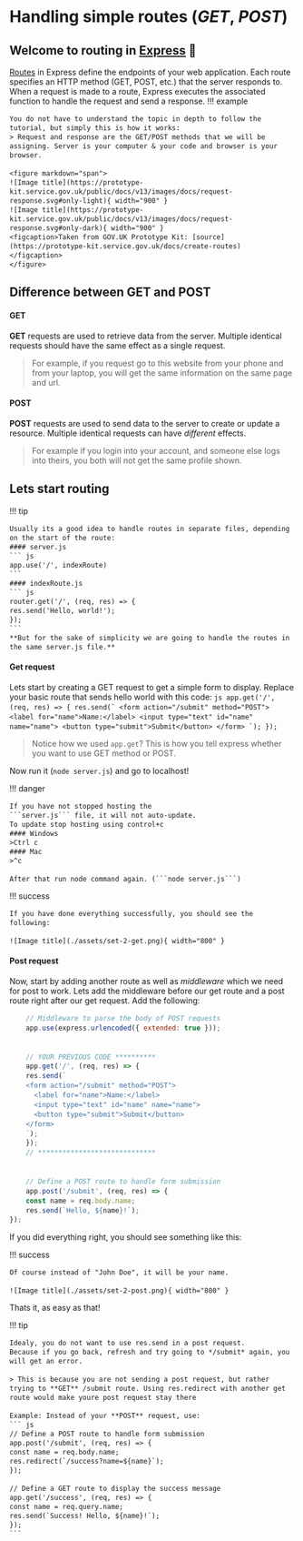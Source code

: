 
# Handling simple routes (*GET*, *POST*)

## Welcome to routing in [Express][express] :link:

[Routes](https://expressjs.com/en/guide/routing.html) in Express define the endpoints of your web application. Each route specifies an HTTP method (GET, POST, etc.) that the server responds to. When a request is made to a route, Express executes the associated function to handle the request and send a response. 
!!! example

    You do not have to understand the topic in depth to follow the tutorial, but simply this is how it works:
    > Request and response are the GET/POST methods that we will be assigning. Server is your computer & your code and browser is your browser.

    <figure markdown="span">
    ![Image title](https://prototype-kit.service.gov.uk/public/docs/v13/images/docs/request-response.svg#only-light){ width="900" }
    ![Image title](https://prototype-kit.service.gov.uk/public/docs/v13/images/docs/request-response.svg#only-dark){ width="900" }
    <figcaption>Taken from GOV.UK Prototype Kit: [source](https://prototype-kit.service.gov.uk/docs/create-routes)
    </figcaption>
    </figure>


## Difference between GET and POST


#### GET
**GET** requests are used to retrieve data from the server. Multiple identical requests should have the same effect as a single request.
> For example, if you request go to this website from your phone and from your laptop, you will get the same information on the same page and url.

#### POST
**POST** requests are used to send data to the server to create or update a resource. Multiple identical requests can have *different* effects.
> For example if you login into your account, and someone else logs into theirs, you both will not get the same profile shown.


## Lets start routing
!!! tip
 
    Usually its a good idea to handle routes in separate files, depending on the start of the route: 
    #### server.js
    ``` js
    app.use('/', indexRoute)
    ```
    #### indexRoute.js
    ``` js
    router.get('/', (req, res) => {
    res.send('Hello, world!');
    });
    ```
    **But for the sake of simplicity we are going to handle the routes in the same server.js file.**

#### Get request
Lets start by creating a GET request to get a simple form to display. Replace your basic route that sends hello world with this code:
    ``` js
    app.get('/', (req, res) => {
    res.send(`
    <form action="/submit" method="POST">
      <label for="name">Name:</label>
      <input type="text" id="name" name="name">
      <button type="submit">Submit</button>
    </form>
    `);
    });
    ```
> Notice how we used ```app.get```?  This is how you tell express whether you want to use GET method or POST.

Now run it (```node server.js```) and go to localhost!

!!! danger

    If you have not stopped hosting the 
    ```server.js``` file, it will not auto-update.
    To update stop hosting using control+c
    #### Windows
    >Ctrl c
    #### Mac
    >^c

    After that run node command again. (```node server.js```)

!!! success

    If you have done everything successfully, you should see the following:

    ![Image title](./assets/set-2-get.png){ width="800" }

#### Post request

Now, start by adding another route as well as *middleware* which we need for post to work. Lets add the middleware before our get route and a post route right after our get request. Add the following:

``` js
    // Middleware to parse the body of POST requests
    app.use(express.urlencoded({ extended: true }));


    // YOUR PREVIOUS CODE **********
    app.get('/', (req, res) => {
    res.send(`
    <form action="/submit" method="POST">
      <label for="name">Name:</label>
      <input type="text" id="name" name="name">
      <button type="submit">Submit</button>
    </form>
    `);
    });
    // *****************************


    // Define a POST route to handle form submission
    app.post('/submit', (req, res) => {
    const name = req.body.name;
    res.send(`Hello, ${name}!`);
});

```

If you did everything right, you should see something like this:

!!! success

    Of course instead of "John Doe", it will be your name.

    ![Image title](./assets/set-2-post.png){ width="800" }

Thats it, as easy as that!

!!! tip

    Idealy, you do not want to use res.send in a post request. 
    Because if you go back, refresh and try going to */submit* again, you will get an error.

    > This is because you are not sending a post request, but rather trying to **GET** /submit route. Using res.redirect with another get route would make youre post request stay there
    
    Example: Instead of your **POST** request, use:
    ``` js
    // Define a POST route to handle form submission
    app.post('/submit', (req, res) => {
    const name = req.body.name;
    res.redirect(`/success?name=${name}`);
    });

    // Define a GET route to display the success message
    app.get('/success', (req, res) => {
    const name = req.query.name;
    res.send(`Success! Hello, ${name}!`);
    });
    ```






<!-- Links *********************************************-->
[express]: https://expressjs.com
<!--*****************************************************-->
